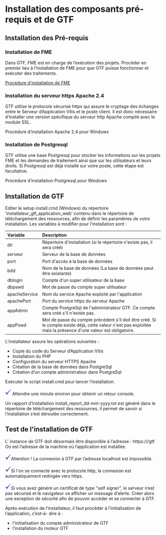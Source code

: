 # Installation des composants pré-requis et de GTF


## Installation des Pré-requis 
 
 ### Installation de FME 

Dans GTF, FME est en charge de l’exécution des projets.
Procéder en premier lieu à l'installation de FME pour que GTF puisse fonctionner et exécuter des traitements.
 

[Procédure d'installation de FME](http://documentation.veremes.net/public/fme/fme_guide_installation.pdf) 


 ### Installation du serveur https Apache 2.4 
 
GTF utilise le protocole sécurisé https qui assure le cryptage des échanges entre le Serveur d’Application Vitis et le poste client. Il est donc nécessaire d’installer une version spécifique du serveur http Apache compilé avec le module SSL.
 
Procédure d’installation Apache 2.4 pour Windows
 
### Installation de Postgresql

GTF utilise une base Postgresql pour stocker les informations sur les projets FME et les demandes de traitement ainsi que sur les utilisateurs et leurs droits. Si Postgresql est déjà installé sur votre poste, cette étape est facultative.
 
Procédure d’installation Postgresql pour Windows
 
## Installation de GTF 

Editer le setup install.cmd (Windows) du répertoire 'installateur_gtf_application_web' contenu dans le répertoire de téléchargement des ressources, afin de définir les paramètres de votre installation.
Les variables à modifier pour l’installation sont :
 
| Variable |	Description |
|:-------|:-----------|
| dir | Répertoire d'installation (si le répertoire n'existe pas, il sera créé) |
| serveur	|Serveur de la base de données |
|port	|Port d'accès à la base de données|
|bdd	|Nom de la base de données (La base de données peut être existante)|
|dblogin	|Compte d'un super utilisateur de la base|
|dbpswd	|Mot de passe du compte super utilisateur|
|apacheService	|Nom du service Apache exploité par l'application|
|apachePort	|Port du service https du serveur Apache|
|appAdmin	|Compte PostgreSql de l'administrateur GTF. Ce compte sera créé s'il n'existe pas.|
|appPswd 	|Mot de passe du compte précédent s'il doit être créé. Si le compte existe déjà, cette valeur n'est pas exploitée mais la présence d'une valeur est obligatoire.| 
 
L’installateur assure les opérations suivantes :

- Copie du code du Serveur d’Application Vitis
- Installation du PHP
- Configuration du serveur HTTPS Apache
- Création de la base de données dans PostgreSql
- Création d’un compte administrateur dans PostgreSql
 
Exécuter le script install.cmd pour lancer l’installation.
 
 ![](../images/attention.png) Attendre une minute environ pour obtenir un retour console.
 
Un rapport d’installation install_report_dd-mm-yyyy.txt est généré dans le répertoire de téléchargement des ressources, il permet de savoir si l’installation s’est déroulée correctement.
 
 
 ## Test de l'installation de GTF 
 
L' instance de GTF doit désormais être disponible à l’adresse : https://<serveur>/gtf
Où <serveur> est l’adresse de la machine où l’application est installée. 
 
  ![](../images/attention.png)Attention ! La connexion à GTF par l’adresse localhost est impossible.
 
  ![](../images/attention.png)Si l'on se connecte avec le protocole http, la connexion est automatiquement redirigée vers https.
 
  ![](../images/attention.png)Si vous avez généré un certificat de type "self signer", le serveur n’est pas sécurisé et le navigateur va afficher un message d’alerte. Créer alors une exception de sécurité afin de pouvoir accéder et se connecter à GTF. 
 
 
Après exécution de l’installateur, il faut procéder à l’initialisation de l’application, c’est-à- dire à : 

-	l'initialisation du compte administrateur de GTF
-	l’installation du moteur GTF
 


